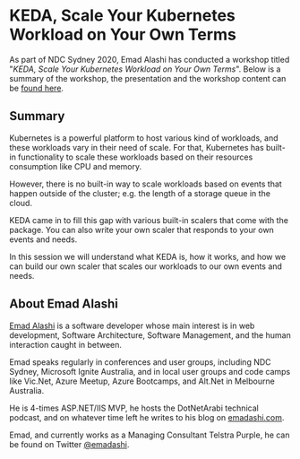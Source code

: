 # KEDA, Scale Your Kubernetes Workload on Your Own Terms

As part of NDC Sydney 2020, Emad Alashi has conducted a workshop titled "*KEDA, Scale Your Kubernetes Workload on Your Own Terms*". Below is a summary of the workshop, the presentation and the workshop content can be [found here](https://github.com/eashi/keda-workshop/).

## Summary

Kubernetes is a powerful platform to host various kind of workloads, and these workloads vary in their need of scale. For that, Kubernetes has built-in functionality to scale these workloads based on their resources consumption like CPU and memory. 

However, there is no built-in way to scale workloads based on events that happen outside of the cluster; e.g. the length of a storage queue in the cloud. 

KEDA came in to fill this gap with various built-in scalers that come with the package. You can also write your own scaler that responds to your own events and needs. 

In this session we will understand what KEDA is, how it works, and how we can build our own scaler that scales our workloads to our own events and needs. 

## About Emad Alashi

[Emad Alashi](https://emadashi.com) is a software developer whose main interest is in web development, Software Architecture, Software Management, and the human interaction caught in between.

Emad speaks regularly in conferences and user groups, including NDC Sydney, Microsoft Ignite Australia, and in local user groups and code camps like Vic.Net, Azure Meetup, Azure Bootcamps, and Alt.Net in Melbourne Australia.

He is 4-times ASP.NET/IIS MVP, he hosts the DotNetArabi technical podcast, and on whatever time left he writes to his blog on [emadashi.com](https://emadashi.com).

Emad, and currently works as a Managing Consultant Telstra Purple, he can be found on Twitter [@emadashi](https://twitter.com/emadashi).